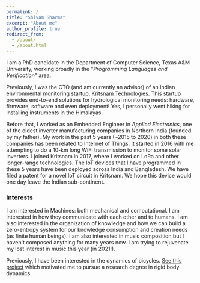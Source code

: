 ```yaml
---
permalink: /
title: "Shivam Sharma"
excerpt: "About me"
author_profile: true
redirect_from: 
  - /about/
  - /about.html
---
```


I am a PhD candidate in the Department of Computer Science, Texas A&M University, working broadly in the "*Programming Languages and Verification*" area.

Previously, I was the CTO (and am currently an advisor) of an Indian environmental monitoring startup, [Kritsnam Technologies](http://www.kritsnam.in). This startup provides end-to-end solutions for hydrological monitoring needs: hardware, firmware, software and even deployment! Yes, I personally went hiking for installing instruments in the Himalayas.

Before that, I worked as an Embedded Engineer in *Applied Electronics*, one of the oldest inverter manufacturing companies in Northern India (founded by my father). My work in the past 5 years (~2015 to 2020) in both these companies has been related to Internet of Things. It started in 2016 with me attempting to do a 10-km long WiFi transmission to monitor some solar inverters. I joined Kritsnam in 2017, where I worked on LoRa and other longer-range technologies. The IoT devices that I have programmed in these 5 years have been deployed across India and Bangladesh. We have filed a patent for a novel IoT circuit in Kritsnam. We hope this device would one day leave the Indian sub-continent.

### Interests

I am interested in Machines: both mechanical and computational. I am interested in how they communicate with each other and to humans. I am also interested in the organization of knowledge and how we can build a zero-entropy system for our knowledge consumption and creation needs (as finite human beings). I am also interested in music composition but I haven't composed anything for many years now. I am trying to rejuvenate my lost interest in music this year (in 2021!).

Previously, I have been interested in the dynamics of bicycles. [See this project](/projects/2012-tire-inflation-bicycle/) which motivated me to pursue a research degree in rigid body dynamics.

